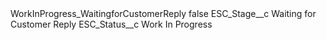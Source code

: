 <?xml version="1.0" encoding="UTF-8"?>
<CustomMetadata xmlns="http://soap.sforce.com/2006/04/metadata" xmlns:xsi="http://www.w3.org/2001/XMLSchema-instance" xmlns:xsd="http://www.w3.org/2001/XMLSchema">
    <label>WorkInProgress_WaitingforCustomerReply</label>
    <protected>false</protected>
    <values>
        <field>ESC_Stage__c</field>
        <value xsi:type="xsd:string">Waiting for Customer Reply</value>
    </values>
    <values>
        <field>ESC_Status__c</field>
        <value xsi:type="xsd:string">Work In Progress</value>
    </values>
</CustomMetadata>
